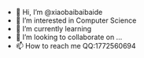 - 👋 Hi, I’m @xiaobaibaibaide
- 👀 I’m interested in Computer Science
- 🌱 I’m currently learning 
- 💞️ I’m looking to collaborate on ...
- 📫 How to reach me QQ:1772560694

<!---
xiaobaibaibaide/xiaobaibaibaide is a ✨ special ✨ repository because its `README.md` (this file) appears on your GitHub profile.
You can click the Preview link to take a look at your changes.
--->
